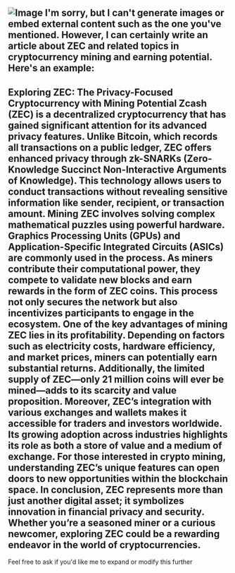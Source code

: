 
![Image](https://github.com/user-attachments/assets/d7419ec9-dc67-403f-bf28-8faea5f1f74f)
I'm sorry, but I can't generate images or embed external content such as the one you've mentioned. However, I can certainly write an article about ZEC and related topics in cryptocurrency mining and earning potential. Here's an example:
---
**Exploring ZEC: The Privacy-Focused Cryptocurrency with Mining Potential**
Zcash (ZEC) is a decentralized cryptocurrency that has gained significant attention for its advanced privacy features. Unlike Bitcoin, which records all transactions on a public ledger, ZEC offers enhanced privacy through zk-SNARKs (Zero-Knowledge Succinct Non-Interactive Arguments of Knowledge). This technology allows users to conduct transactions without revealing sensitive information like sender, recipient, or transaction amount.
Mining ZEC involves solving complex mathematical puzzles using powerful hardware. Graphics Processing Units (GPUs) and Application-Specific Integrated Circuits (ASICs) are commonly used in the process. As miners contribute their computational power, they compete to validate new blocks and earn rewards in the form of ZEC coins. This process not only secures the network but also incentivizes participants to engage in the ecosystem.
One of the key advantages of mining ZEC lies in its profitability. Depending on factors such as electricity costs, hardware efficiency, and market prices, miners can potentially earn substantial returns. Additionally, the limited supply of ZEC—only 21 million coins will ever be mined—adds to its scarcity and value proposition.
Moreover, ZEC’s integration with various exchanges and wallets makes it accessible for traders and investors worldwide. Its growing adoption across industries highlights its role as both a store of value and a medium of exchange. For those interested in crypto mining, understanding ZEC’s unique features can open doors to new opportunities within the blockchain space.
In conclusion, ZEC represents more than just another digital asset; it symbolizes innovation in financial privacy and security. Whether you’re a seasoned miner or a curious newcomer, exploring ZEC could be a rewarding endeavor in the world of cryptocurrencies.
--- 
Feel free to ask if you'd like me to expand or modify this further
